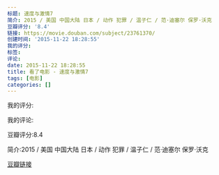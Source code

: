```yaml
---
标题: 速度与激情7
简介: 2015 / 美国 中国大陆 日本 / 动作 犯罪 / 温子仁 / 范·迪塞尔 保罗·沃克
豆瓣评分: '8.4'
链接: https://movie.douban.com/subject/23761370/
创建时间: '2015-11-22 18:28:55'
我的评分:
标签:
评论:
date: 2015-11-22 18:28:55
title: 看了电影 - 速度与激情7
tags: [电影]
categories: []
---
```


我的评分:

我的评论:

豆瓣评分:8.4

简介:2015 / 美国 中国大陆 日本 / 动作 犯罪 / 温子仁 / 范·迪塞尔 保罗·沃克

[豆瓣链接](https://movie.douban.com/subject/23761370/)

